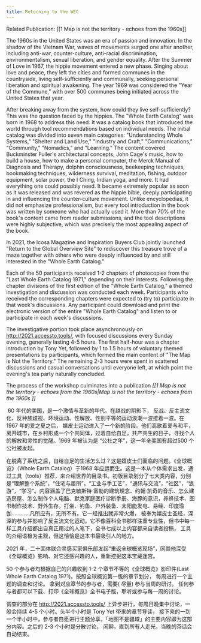 ```yaml
---
title: Returning to the WEC
---
```



Related Publication: [[1  Map is not the territory - echoes from the 1960s]]

The 1960s in the United States was an era of passion and innovation. In the shadow of the Vietnam War, waves of movements surged one after another, including anti-war, counter-culture, anti-racial discrimination, environmentalism, sexual liberation, and gender equality. After the Summer of Love in 1967, the hippie movement entered a new phase. Singing about love and peace, they left the cities and formed communes in the countryside, living self-sufficiently and communally, seeking personal liberation and spiritual awakening. The year 1969 was considered the "Year of the Commune," with over 500 communes being initiated across the United States that year.

After breaking away from the system, how could they live self-sufficiently? This was the question faced by the hippies. The "Whole Earth Catalog" was born in 1968 to address this need. It was a catalog book that introduced the world through tool recommendations based on individual needs. The initial catalog was divided into seven main categories: "Understanding Whole Systems," "Shelter and Land Use," "Industry and Craft," "Communications," "Community," "Nomadics," and "Learning." The content covered Buckminster Fuller's architectural concepts, John Cage's music, how to build a house, how to make a personal computer, the Merck Manual of Diagnosis and Therapy, dolphin consciousness, beekeeping techniques, bookmaking techniques, wilderness survival, meditation, fishing, outdoor equipment, solar power, the I Ching, Indian yoga, and more. It had everything one could possibly need. It became extremely popular as soon as it was released and was revered as the hippie bible, deeply participating in and influencing the counter-culture movement. Unlike encyclopedias, it did not emphasize professionalism, but every tool introduction in the book was written by someone who had actually used it. More than 70% of the book's content came from reader submissions, and the tool descriptions were highly subjective, which was precisely the most appealing aspect of the book.

In 2021, the Icosa Magazine and Inspiration Buyers Club jointly launched "Return to the Global Overview Site" to rediscover this treasure trove of a maze together with others who were deeply influenced by and still interested in the "Whole Earth Catalog."

Each of the 50 participants received 1-2 chapters of photocopies from the "Last Whole Earth Catalog 1971," depending on their interests. Following the chapter divisions of the first edition of the "Whole Earth Catalog," a themed investigation and discussion was conducted each week. Participants who received the corresponding chapters were expected to (try to) participate in that week's discussions. Any participant could download and print the electronic version of the entire "Whole Earth Catalog" and listen to or participate in each week's discussions.

The investigative portion took place asynchronously on http://2021.accessto.tools/, with focused discussions every Sunday evening, generally lasting 4-5 hours. The first half-hour was a chapter introduction by Tony Yet, followed by 1 to 1.5 hours of voluntary themed presentations by participants, which formed the main content of "The Map is Not the Territory." The remaining 2-3 hours were spent in scattered discussions and casual conversations until everyone left, at which point the evening's tea party naturally concluded.

The process of the workshop culminates into a publication *[[1  Map is not the territory - echoes from the 1960s|Map is not the territory - echoes from the 1960s ]]*
  

 60 年代的美国，是一个激情与革新的年代。在越战的阴影下， 反战、反主流文化、反种族歧视、环境运动、性解放、性别平等的运动浪潮一波接着一波。在1967 年的爱之夏之后， 嬉皮士运动进入了一个新的阶段。他们高歌着爱与和平，离开城市，在乡村形成一个个共同体，过着自给自足，共产共生的日子，寻找个人的解放和灵性的觉醒。1969 年被认为是 “公社之年”，这一年全美国有超过500 个公社被发起。

在脱离了系统之后，自给自足的生活怎么过？这是嬉皮士们面临的问题。《全球概览》（Whole Earth Catalog）于1968 年应运而生。这是一本从个体需求出发，通过工具（tools）推荐，来介绍世界的目录书。初版目录划分了七大类内容，分别是“理解整个系统”，“住宅与居所”，“工业与手工艺”，“通讯与交流”，“社区”，“浪游”，“学习”。内容涵盖了巴克敏斯特·富勒的建筑理念、约翰·凯奇的音乐、怎么建造房屋、怎么制作个人电脑、默克家庭医疗诊断手册、海豚的意识，养蜂技术、图书制作技术、野外生存，打坐、钓鱼、户外装备、太阳能发电、易经、印度瑜伽…………凡所应有，无所不有。它一经推出就非常火爆， 被奉为嬉皮士圣经，深深的参与并影响了反主流文化运动。它不像百科全书那样注重专业性，但书中每一样工具介绍都出自真正用过的人笔下，全书七成以上内容都来自读者投稿， 工具的介绍语极为主观，但这恰恰是这本书最吸引人的地方。

2021 年，二十面体联合灵感买家俱乐部发起“重返全球概览现场”，同其他深受《全球概览》影响、对它还感兴趣的人，重新挖掘这本宝藏迷宫。

50 个参与者均根据自己的兴趣收到 1-2 个章节不等的《全球概览》影印件(Last Whole Earth Catalog 1971)。按照全球概览第一版的章节划分， 每周进行一个主题的调查和讨论。 拿到对应章节的参与者，需要( 尽量) 参与当周的研讨。 任何参与者都可以下载、打印《全球概览》全书电子版，聆听或参与每一周的讨论。 

调查的部分在 http://2021.accessto.tools/ 上异步进行，每周日晚集中讨论，一般会持续 4-5 个小时。头半个小时是 Tony Yet 带来的章节导读， 接下来的一到一个半小时中，参与者自愿进行主题分享，「地图不是疆域」的主要内容即为这部分内容。之后的 2-3 个小时是分散讨论， 闲聊，直到所有人走光，当晚的茶话会自动结束。